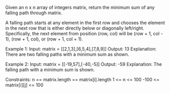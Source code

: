 
Given an n x n array of integers matrix, return the minimum sum of any falling path through matrix.

A falling path starts at any element in the first row and chooses the element in the next row that is either directly below or diagonally left/right. Specifically, the next element from position (row, col) will be (row + 1, col - 1), (row + 1, col), or (row + 1, col + 1).


Example 1:
Input: matrix = [[2,1,3],[6,5,4],[7,8,9]]
Output: 13
Explanation: There are two falling paths with a minimum sum as shown.

Example 2:
Input: matrix = [[-19,57],[-40,-5]]
Output: -59
Explanation: The falling path with a minimum sum is shown.

Constraints:
n == matrix.length == matrix[i].length
1 <= n <= 100
-100 <= matrix[i][j] <= 100